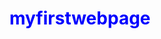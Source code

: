 # myfirstwebpage
<!DOCTYPE html>
<html>
  <head>
    <title>my first internship</title>
    <style>
      h1{
      color:blue;
      }
   
    </style>
    </head>
  <body>
    <b><i><h1>Hii My Name is Rajeev Aanjana</h1></b></i>
  </body>
  </html>
